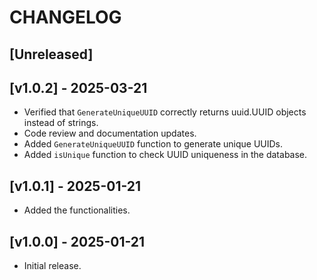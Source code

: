 # CHANGELOG

## [Unreleased]

## [v1.0.2] - 2025-03-21
- Verified that `GenerateUniqueUUID` correctly returns uuid.UUID objects instead of strings.
- Code review and documentation updates.
- Added `GenerateUniqueUUID` function to generate unique UUIDs.
- Added `isUnique` function to check UUID uniqueness in the database.

## [v1.0.1] - 2025-01-21
- Added the functionalities.

## [v1.0.0] - 2025-01-21
- Initial release.